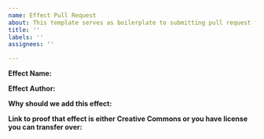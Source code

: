 ```yaml
---
name: Effect Pull Request
about: This template serves as boilerplate to submitting pull request for sound effects
title: ''
labels: ''
assignees: ''

---
```


**Effect Name:**

**Effect Author:**

**Why should we add this effect:**

**Link to proof that effect is either Creative Commons or you have license you can transfer over:**
